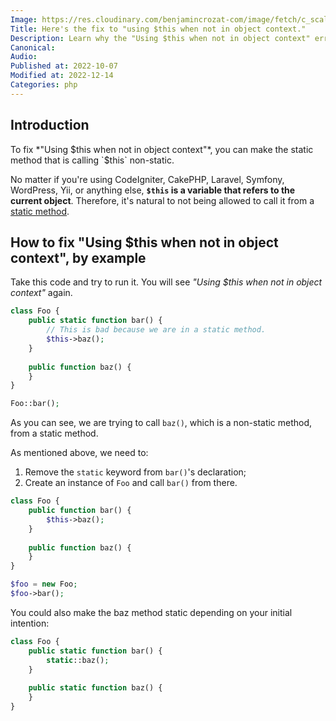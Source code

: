 ```yaml
---
Image: https://res.cloudinary.com/benjamincrozat-com/image/fetch/c_scale,f_webp,q_auto,w_1200/https://life-long-bunny.fra1.digitaloceanspaces.com/media-library/production/9/guy-coding-2_hbrpyv.jpg
Title: Here's the fix to "using $this when not in object context."
Description: Learn why the "Using $this when not in object context" error happens, and let me show you the only way to fix.
Canonical: 
Audio:
Published at: 2022-10-07
Modified at: 2022-12-14
Categories: php
---
```


## Introduction

To fix *"Using $this when not in object context"*, you can make the static method that is calling `$this` non-static.

No matter if you're using CodeIgniter, CakePHP, Laravel, Symfony, WordPress, Yii, or anything else, **`$this` is a variable that refers to the current object**. Therefore, it's natural to not being allowed to call it from a [static method](https://www.php.net/manual/en/language.oop5.static.php#language.oop5.static.methods).

## How to fix "Using $this when not in object context", by example

Take this code and try to run it. You will see *"Using $this when not in object context"* again.

```php
class Foo {
    public static function bar() {
        // This is bad because we are in a static method.
        $this->baz();
    }
    
    public function baz() {
    }
}

Foo::bar();
```

As you can see, we are trying to call `baz()`, which is a non-static method, from a static method.

As mentioned above, we need to:
1. Remove the `static` keyword from `bar()`'s declaration;
2. Create an instance of `Foo` and call `bar()` from there.

```php
class Foo {
    public function bar() {
        $this->baz();
    }
    
    public function baz() {
    }
}

$foo = new Foo;
$foo->bar();
```

You could also make the baz method static depending on your initial intention:

```php
class Foo {
    public static function bar() {
        static::baz();
    }
    
    public static function baz() {
    }
}
```

